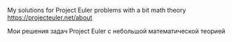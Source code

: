 My solutions for Project Euler problems with a bit math theory
https://projecteuler.net/about

Мои решения задач Project Euler с небольшой математической теорией
